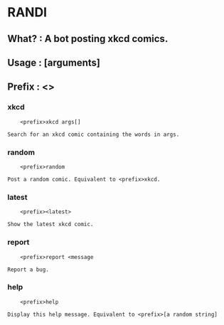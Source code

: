 # RANDI

## What?      :     A bot posting xkcd comics.
## Usage       :     <prefix><command> [arguments]
## Prefix        :     <>

### xkcd
```
    <prefix>xkcd args[]
```
    Search for an xkcd comic containing the words in args.

### random
```
    <prefix>random
```
    Post a random comic. Equivalent to <prefix>xkcd.

### latest
```
    <prefix><latest>
```
    Show the latest xkcd comic.

### report
```
    <prefix>report <message
```
    Report a bug.

### help
```
    <prefix>help
```
    Display this help message. Equivalent to <prefix>[a random string]

